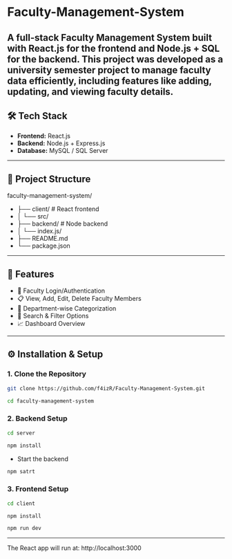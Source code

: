 # Faculty-Management-System
A full-stack Faculty Management System built with **React.js** for the frontend and **Node.js + SQL** for the backend. This project was developed as a university semester project to manage faculty data efficiently, including features like adding, updating, and viewing faculty details.
---

## 🛠️ Tech Stack

- **Frontend:** React.js
- **Backend:** Node.js + Express.js
- **Database:** MySQL / SQL Server 
---

## 📁 Project Structure
faculty-management-system/
- ├── client/ # React frontend
- │ └── src/
- ├── backend/ # Node backend
- │ └── index.js/
- ├── README.md
- └── package.json
---
## 🚀 Features

- 🔐 Faculty Login/Authentication
- 📋 View, Add, Edit, Delete Faculty Members
- 📁 Department-wise Categorization
- 🔎 Search & Filter Options
- 📈 Dashboard Overview

---

## ⚙️ Installation & Setup

### 1. Clone the Repository

```bash
git clone https://github.com/f4izR/Faculty-Management-System.git
```
```bash
cd faculty-management-system
```
### 2. Backend Setup
```bash
cd server
```
```bash
npm install
```
- Start the backend
```bash
npm satrt
```
### 3. Frontend  Setup
```bash
cd client
```
```bash
npm install
```
```bash
npm run dev
```
---
The React app will run at: http://localhost:3000